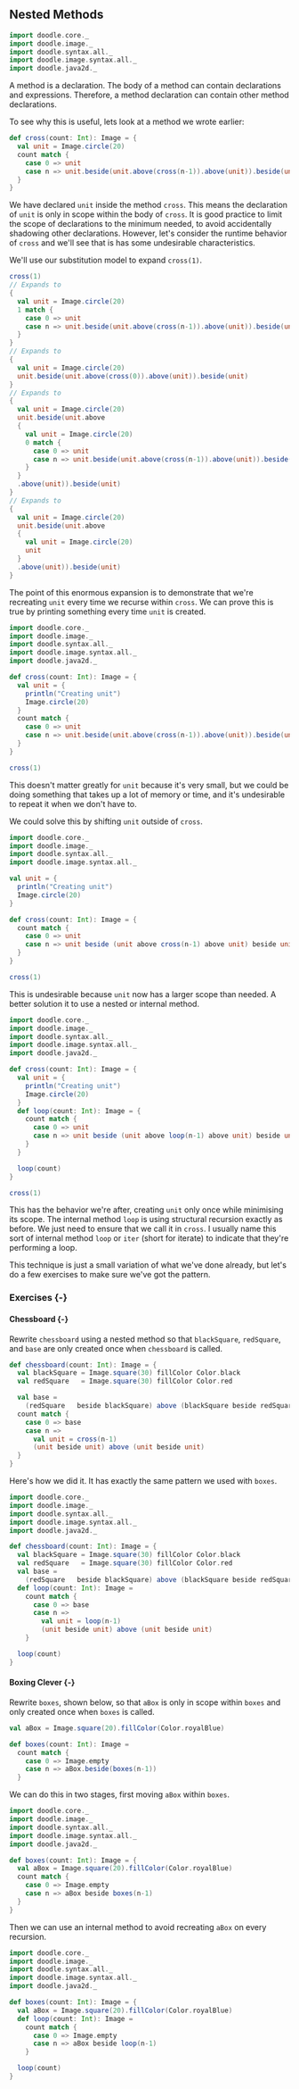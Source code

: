 ## Nested Methods

```scala mdoc:invisible
import doodle.core._
import doodle.image._
import doodle.syntax.all._
import doodle.image.syntax.all._
import doodle.java2d._
```

A method is a declaration.
The body of a method can contain declarations and expressions.
Therefore, a method declaration can contain other method declarations.

To see why this is useful, lets look at a method we wrote earlier:

```scala mdoc:silent
def cross(count: Int): Image = {
  val unit = Image.circle(20)
  count match {
    case 0 => unit
    case n => unit.beside(unit.above(cross(n-1)).above(unit)).beside(unit)
  }
}
```

We have declared `unit` inside the method `cross`.
This means the declaration of `unit` is only in scope within the body of `cross`.
It is good practice to limit the scope of declarations to the minimum needed, to avoid accidentally shadowing other declarations.
However, let's consider the runtime behavior of `cross` and we'll see that is has some undesirable characteristics.

We'll use our substitution model to expand `cross(1)`.

```scala
cross(1)
// Expands to
{
  val unit = Image.circle(20)
  1 match {
    case 0 => unit
    case n => unit.beside(unit.above(cross(n-1)).above(unit)).beside(unit)
  }
}
// Expands to
{
  val unit = Image.circle(20)
  unit.beside(unit.above(cross(0)).above(unit)).beside(unit)
}
// Expands to
{
  val unit = Image.circle(20)
  unit.beside(unit.above
  {
    val unit = Image.circle(20)
    0 match {
      case 0 => unit
      case n => unit.beside(unit.above(cross(n-1)).above(unit)).beside(unit)
    }
  }
  .above(unit)).beside(unit)
}
// Expands to
{
  val unit = Image.circle(20)
  unit.beside(unit.above
  {
    val unit = Image.circle(20)
    unit
  }
  .above(unit)).beside(unit)
}
```

The point of this enormous expansion is to demonstrate that we're recreating `unit` every time we recurse within `cross`.
We can prove this is true by printing something every time `unit` is created.

```scala mdoc:reset:invisible
import doodle.core._
import doodle.image._
import doodle.syntax.all._
import doodle.image.syntax.all._
import doodle.java2d._
```
```scala mdoc
def cross(count: Int): Image = {
  val unit = {
    println("Creating unit")
    Image.circle(20)
  }
  count match {
    case 0 => unit
    case n => unit.beside(unit.above(cross(n-1)).above(unit)).beside(unit)
  }
}

cross(1)
```

This doesn't matter greatly for `unit` because it's very small, but we could be doing something that takes up a lot of memory or time, and it's undesirable to repeat it when we don't have to.

We could solve this by shifting `unit` outside of `cross`.

```scala mdoc:reset:invisible
import doodle.core._
import doodle.image._
import doodle.syntax.all._
import doodle.image.syntax.all._
```
```scala mdoc
val unit = {
  println("Creating unit")
  Image.circle(20)
}

def cross(count: Int): Image = {
  count match {
    case 0 => unit
    case n => unit beside (unit above cross(n-1) above unit) beside unit
  }
}

cross(1)
```

This is undesirable because `unit` now has a larger scope than needed.
A better solution it to use a nested or internal method.

```scala mdoc:reset:invisible
import doodle.core._
import doodle.image._
import doodle.syntax.all._
import doodle.image.syntax.all._
import doodle.java2d._
```
```scala mdoc
def cross(count: Int): Image = {
  val unit = {
    println("Creating unit")
    Image.circle(20)
  }
  def loop(count: Int): Image = {
    count match {
      case 0 => unit
      case n => unit beside (unit above loop(n-1) above unit) beside unit
    }
  }

  loop(count)
}

cross(1)
```

This has the behavior we're after, creating `unit` only once while minimising its scope.
The internal method `loop` is using structural recursion exactly as before.
We just need to ensure that we call it in `cross`.
I usually name this sort of internal method `loop` or `iter` (short for iterate) to indicate that they're performing a loop.

This technique is just a small variation of what we've done already, but let's do a few exercises to make sure we've got the pattern.


### Exercises {-}

#### Chessboard {-}

Rewrite `chessboard` using a nested method so that `blackSquare`, `redSquare`, and `base` are only created once when `chessboard` is called.

```scala mdoc
def chessboard(count: Int): Image = {
  val blackSquare = Image.square(30) fillColor Color.black
  val redSquare   = Image.square(30) fillColor Color.red

  val base =
    (redSquare   beside blackSquare) above (blackSquare beside redSquare)
  count match {
    case 0 => base
    case n =>
      val unit = cross(n-1)
      (unit beside unit) above (unit beside unit)
  }
}
```

<div class="solution">

Here's how we did it. It has exactly the same pattern we used with `boxes`.

```scala mdoc:reset:invisible
import doodle.core._
import doodle.image._
import doodle.syntax.all._
import doodle.image.syntax.all._
import doodle.java2d._
```
```scala mdoc
def chessboard(count: Int): Image = {
  val blackSquare = Image.square(30) fillColor Color.black
  val redSquare   = Image.square(30) fillColor Color.red
  val base =
    (redSquare   beside blackSquare) above (blackSquare beside redSquare)
  def loop(count: Int): Image =
    count match {
      case 0 => base
      case n =>
        val unit = loop(n-1)
        (unit beside unit) above (unit beside unit)
    }

  loop(count)
}
```
</div>

#### Boxing Clever {-}

Rewrite `boxes`, shown below, so that `aBox` is only in scope within `boxes` and only created once when `boxes` is called.

```scala mdoc:silent
val aBox = Image.square(20).fillColor(Color.royalBlue)

def boxes(count: Int): Image =
  count match {
    case 0 => Image.empty
    case n => aBox.beside(boxes(n-1))
  }
```

<div class="solution">

We can do this in two stages, first moving `aBox` within `boxes`.

```scala mdoc:reset:invisible
import doodle.core._
import doodle.image._
import doodle.syntax.all._
import doodle.image.syntax.all._
import doodle.java2d._
```
```scala mdoc:silent
def boxes(count: Int): Image = {
  val aBox = Image.square(20).fillColor(Color.royalBlue)
  count match {
    case 0 => Image.empty
    case n => aBox beside boxes(n-1)
  }
}
```

Then we can use an internal method to avoid recreating `aBox` on every recursion.

```scala mdoc:reset:invisible
import doodle.core._
import doodle.image._
import doodle.syntax.all._
import doodle.image.syntax.all._
import doodle.java2d._
```
```scala mdoc:silent
def boxes(count: Int): Image = {
  val aBox = Image.square(20).fillColor(Color.royalBlue)
  def loop(count: Int): Image =
    count match {
      case 0 => Image.empty
      case n => aBox beside loop(n-1)
    }

  loop(count)
}
```
</div>
